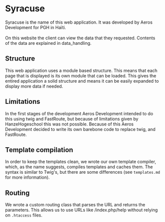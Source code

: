 # Syracuse
Syracuse is the name of this web application. It was developed by Aeros Development for PGH in Haïti.<br><br>
On this website the client can view the data that they requested. Contents of the data are explained in data_handling.

## Structure
This web application uses a module based structure. This means that each page that is displayed is its own module that can be loaded.
This gives the entired application a solid structure and means it can be easily expanded to display more data if needed.

## Limitations
In the first stages of the development Aeros Development intended to do this using twig and FastRoute, but because of limitations given by HanzeHogeschool this was not possible.
Because of this Aeros Development decided to write its own barebone code to replace twig, and FastRoute.

## Template compilation
In order to keep the templates clean, we wrote our own template compiler, which, as the name suggests, compiles templates and caches them. The syntax is similar to Twig's, but there are some differences (see ``templates.md`` for more information).

## Routing
We wrote a custom routing class that parses the URL and returns the parameters. This allows us to use URLs like /index.php/help without relying on ``.htaccess`` files.